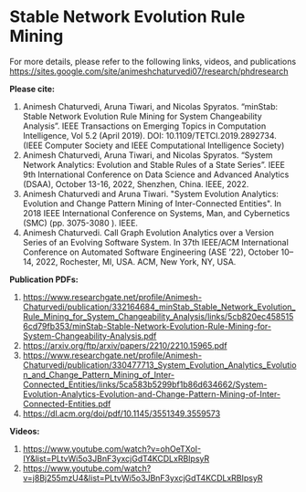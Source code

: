 # Stable Network Evolution Rule Mining

For more details, please refer to the following links, videos, and publications
https://sites.google.com/site/animeshchaturvedi07/research/phdresearch

<b>Please cite:</b>
1. Animesh Chaturvedi, Aruna Tiwari, and Nicolas Spyratos. “minStab: Stable Network Evolution Rule Mining for System Changeability Analysis”. IEEE Transactions on Emerging Topics in Computation Intelligence, Vol 5.2 (April 2019). DOI: 10.1109/TETCI.2019.2892734. (IEEE Computer Society and IEEE Computational Intelligence Society)
2. Animesh Chaturvedi, Aruna Tiwari, and Nicolas Spyratos. “System Network Analytics: Evolution and Stable Rules of a State Series”. IEEE 9th International Conference on Data Science and Advanced Analytics (DSAA), October 13-16, 2022, Shenzhen, China. IEEE, 2022.
3. Animesh Chaturvedi and Aruna Tiwari. "System Evolution Analytics: Evolution and Change Pattern Mining of Inter-Connected Entities". In 2018 IEEE International Conference on Systems, Man, and Cybernetics (SMC) (pp. 3075-3080 ). IEEE.
4. Animesh Chaturvedi. Call Graph Evolution Analytics over a Version Series of an Evolving Software System. In 37th IEEE/ACM International Conference on Automated Software Engineering (ASE ’22), October 10–14, 2022, Rochester, MI, USA. ACM, New York, NY, USA.

<b>Publication PDFs:</b>
1. https://www.researchgate.net/profile/Animesh-Chaturvedi/publication/332164684_minStab_Stable_Network_Evolution_Rule_Mining_for_System_Changeability_Analysis/links/5cb820ec4585156cd79fb353/minStab-Stable-Network-Evolution-Rule-Mining-for-System-Changeability-Analysis.pdf
2. https://arxiv.org/ftp/arxiv/papers/2210/2210.15965.pdf
3. https://www.researchgate.net/profile/Animesh-Chaturvedi/publication/330477713_System_Evolution_Analytics_Evolution_and_Change_Pattern_Mining_of_Inter-Connected_Entities/links/5ca583b5299bf1b86d634662/System-Evolution-Analytics-Evolution-and-Change-Pattern-Mining-of-Inter-Connected-Entities.pdf
4. https://dl.acm.org/doi/pdf/10.1145/3551349.3559573

<b>Videos:</b>
1. https://www.youtube.com/watch?v=ohOeTXoI-IY&list=PLtvWi5o3JBnF3yxcjGdT4KCDLxRBIpsyR 
2. https://www.youtube.com/watch?v=j8Bj255mzU4&list=PLtvWi5o3JBnF3yxcjGdT4KCDLxRBIpsyR
